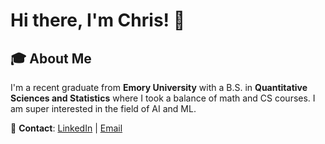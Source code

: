 # Hi there, I'm Chris! 👋

## 🎓 About Me
I'm a recent graduate from **Emory University** with a B.S. in **Quantitative Sciences and Statistics** where I took a balance of math and CS courses. I am super interested in the field of AI and ML. 

📧 **Contact**: [LinkedIn](https://linkedin.com/in/chrisgyulkim) | [Email](mailto:gyul.chris@gmail.com)

